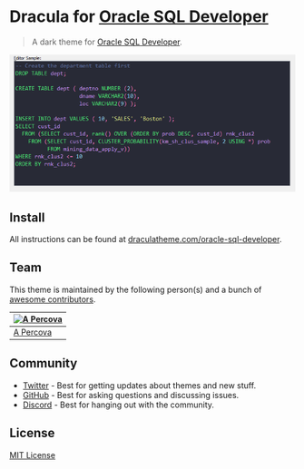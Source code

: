 # Dracula for [Oracle SQL Developer](https://www.oracle.com/database/technologies/appdev/sql-developer.html)

> A dark theme for [Oracle SQL Developer](https://www.oracle.com/database/technologies/appdev/sql-developer.html).

![Screenshot](./screenshot.png)

## Install

All instructions can be found at [draculatheme.com/oracle-sql-developer](https://draculatheme.com/oracle-sql-developer).

## Team

This theme is maintained by the following person(s) and a bunch of [awesome contributors](https://github.com/dracula/oracle-sql-developer/graphs/contributors).

| [![A Percova](https://avatars0.githubusercontent.com/u/14076184?v=3&s=70)](https://github.com/apercova) |
| ------------------------------------------------------------------------------------------------------- |
| [A Percova](https://github.com/apercova)                                                                |

## Community

- [Twitter](https://twitter.com/draculatheme) - Best for getting updates about themes and new stuff.
- [GitHub](https://github.com/dracula/dracula-theme/discussions) - Best for asking questions and discussing issues.
- [Discord](https://draculatheme.com/discord-invite) - Best for hanging out with the community.

## License

[MIT License](./LICENSE)
